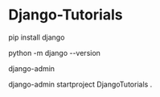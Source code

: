 # Django-Tutorials

pip install django

python -m django --version

django-admin

django-admin startproject DjangoTutorials .